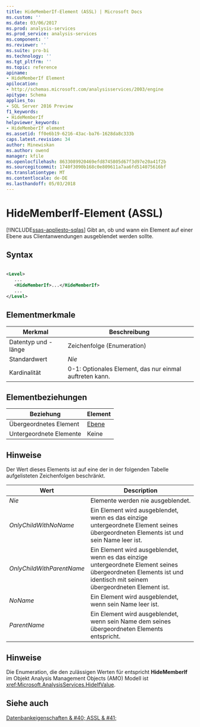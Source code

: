 ```yaml
---
title: HideMemberIf-Element (ASSL) | Microsoft Docs
ms.custom: ''
ms.date: 03/06/2017
ms.prod: analysis-services
ms.prod_service: analysis-services
ms.component: ''
ms.reviewer: ''
ms.suite: pro-bi
ms.technology: ''
ms.tgt_pltfrm: ''
ms.topic: reference
apiname:
- HideMemberIf Element
apilocation:
- http://schemas.microsoft.com/analysisservices/2003/engine
apitype: Schema
applies_to:
- SQL Server 2016 Preview
f1_keywords:
- HideMemberIf
helpviewer_keywords:
- HideMemberIf element
ms.assetid: ff0e6b19-6216-43ac-ba76-1628da8c333b
caps.latest.revision: 34
author: Minewiskan
ms.author: owend
manager: kfile
ms.openlocfilehash: 8633089920469efd8745805d67f3d97e20a41f2b
ms.sourcegitcommit: 1740f3090b168c0e809611a7aa6fd514075616bf
ms.translationtype: MT
ms.contentlocale: de-DE
ms.lasthandoff: 05/03/2018
---
```

# <a name="hidememberif-element-assl"></a>HideMemberIf-Element (ASSL)
[!INCLUDE[ssas-appliesto-sqlas](../../../includes/ssas-appliesto-sqlas.md)]
  Gibt an, ob und wann ein Element auf einer Ebene aus Clientanwendungen ausgeblendet werden sollte.  
  
## <a name="syntax"></a>Syntax  
  
```xml  
  
<Level>  
   ...  
   <HideMemberIf>...</HideMemberIf>  
   ...  
</Level>  
```  
  
## <a name="element-characteristics"></a>Elementmerkmale  
  
|Merkmal|Beschreibung|  
|--------------------|-----------------|  
|Datentyp und -länge|Zeichenfolge (Enumeration)|  
|Standardwert|*Nie*|  
|Kardinalität|0-1: Optionales Element, das nur einmal auftreten kann.|  
  
## <a name="element-relationships"></a>Elementbeziehungen  
  
|Beziehung|Element|  
|------------------|-------------|  
|Übergeordnetes Element|[Ebene](../../../analysis-services/scripting/objects/level-element-assl.md)|  
|Untergeordnete Elemente|Keine|  
  
## <a name="remarks"></a>Hinweise  
 Der Wert dieses Elements ist auf eine der in der folgenden Tabelle aufgelisteten Zeichenfolgen beschränkt.  
  
|Wert|Description|  
|-----------|-----------------|  
|*Nie*|Elemente werden nie ausgeblendet.|  
|*OnlyChildWithNoName*|Ein Element wird ausgeblendet, wenn es das einzige untergeordnete Element seines übergeordneten Elements ist und sein Name leer ist.|  
|*OnlyChildWithParentName*|Ein Element wird ausgeblendet, wenn es das einzige untergeordnete Element seines übergeordneten Elements ist und identisch mit seinem übergeordneten Element ist.|  
|*NoName*|Ein Element wird ausgeblendet, wenn sein Name leer ist.|  
|*ParentName*|Ein Element wird ausgeblendet, wenn sein Name dem seines übergeordneten Elements entspricht.|  
  
## <a name="remarks"></a>Hinweise  
 Die Enumeration, die den zulässigen Werten für entspricht **HideMemberIf** im Objekt Analysis Management Objects (AMO) Modell ist <xref:Microsoft.AnalysisServices.HideIfValue>.  
  
## <a name="see-also"></a>Siehe auch  
 [Datenbankeigenschaften & #40; ASSL & #41;](../../../analysis-services/scripting/properties/properties-assl.md)  
  
  
